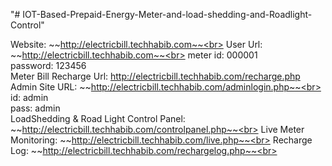 "# IOT-Based-Prepaid-Energy-Meter-and-load-shedding-and-Roadlight-Control" 

Website: ~~http://electricbill.techhabib.com~~<br>
User Url: ~~http://electricbill.techhabib.com~~<br>
        meter id: 000001<br>
        password: 123456<br>
        Meter Bill Recharge Url: http://electricbill.techhabib.com/recharge.php<br>
Admin Site URL: ~~http://electricbill.techhabib.com/adminlogin.php~~<br>
         id: admin<br>
         pass: admin<br>
         LoadShedding & Road Light Control Panel: ~~http://electricbill.techhabib.com/controlpanel.php~~<br>
         Live Meter Monitoring: ~~http://electricbill.techhabib.com/live.php~~<br>
         Recharge Log: ~~http://electricbill.techhabib.com/rechargelog.php~~<br>
         
